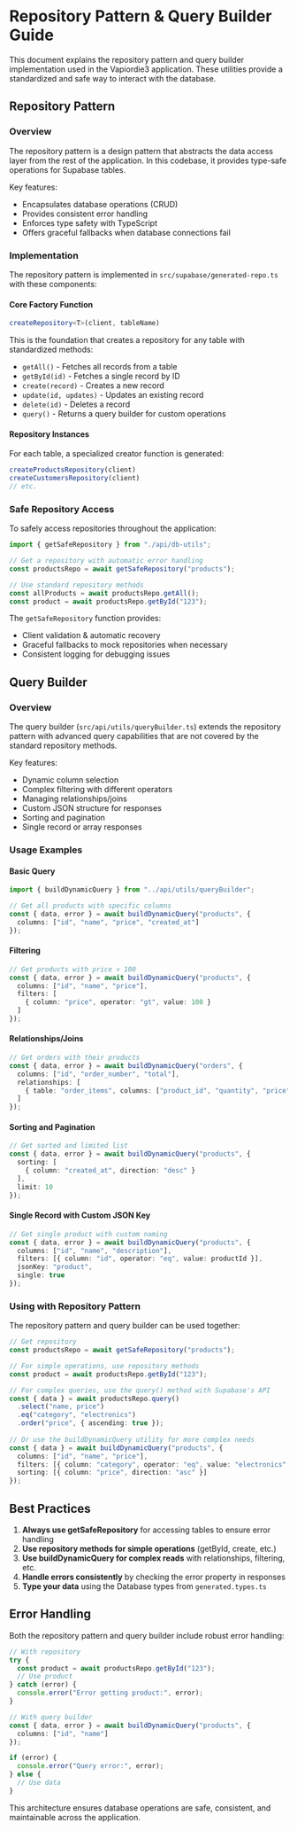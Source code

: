 # Repository Pattern & Query Builder Guide

This document explains the repository pattern and query builder implementation used in the Vapiordie3 application. These utilities provide a standardized and safe way to interact with the database.

## Repository Pattern

### Overview

The repository pattern is a design pattern that abstracts the data access layer from the rest of the application. In this codebase, it provides type-safe operations for Supabase tables.

Key features:

- Encapsulates database operations (CRUD)
- Provides consistent error handling
- Enforces type safety with TypeScript
- Offers graceful fallbacks when database connections fail

### Implementation

The repository pattern is implemented in `src/supabase/generated-repo.ts` with these components:

#### Core Factory Function

```typescript
createRepository<T>(client, tableName)
```

This is the foundation that creates a repository for any table with standardized methods:

- `getAll()` - Fetches all records from a table
- `getById(id)` - Fetches a single record by ID
- `create(record)` - Creates a new record
- `update(id, updates)` - Updates an existing record
- `delete(id)` - Deletes a record
- `query()` - Returns a query builder for custom operations

#### Repository Instances

For each table, a specialized creator function is generated:

```typescript
createProductsRepository(client)
createCustomersRepository(client)
// etc.
```

### Safe Repository Access

To safely access repositories throughout the application:

```typescript
import { getSafeRepository } from "./api/db-utils";

// Get a repository with automatic error handling
const productsRepo = await getSafeRepository("products");

// Use standard repository methods
const allProducts = await productsRepo.getAll();
const product = await productsRepo.getById("123");
```

The `getSafeRepository` function provides:

- Client validation & automatic recovery
- Graceful fallbacks to mock repositories when necessary
- Consistent logging for debugging issues

## Query Builder

### Overview

The query builder (`src/api/utils/queryBuilder.ts`) extends the repository pattern with advanced query capabilities that are not covered by the standard repository methods.

Key features:

- Dynamic column selection
- Complex filtering with different operators
- Managing relationships/joins
- Custom JSON structure for responses
- Sorting and pagination
- Single record or array responses

### Usage Examples

#### Basic Query

```typescript
import { buildDynamicQuery } from "../api/utils/queryBuilder";

// Get all products with specific columns
const { data, error } = await buildDynamicQuery("products", {
  columns: ["id", "name", "price", "created_at"]
});
```

#### Filtering

```typescript
// Get products with price > 100
const { data, error } = await buildDynamicQuery("products", {
  columns: ["id", "name", "price"],
  filters: [
    { column: "price", operator: "gt", value: 100 }
  ]
});
```

#### Relationships/Joins

```typescript
// Get orders with their products
const { data, error } = await buildDynamicQuery("orders", {
  columns: ["id", "order_number", "total"],
  relationships: [
    { table: "order_items", columns: ["product_id", "quantity", "price"] }
  ]
});
```

#### Sorting and Pagination

```typescript
// Get sorted and limited list
const { data, error } = await buildDynamicQuery("products", {
  sorting: [
    { column: "created_at", direction: "desc" }
  ],
  limit: 10
});
```

#### Single Record with Custom JSON Key

```typescript
// Get single product with custom naming
const { data, error } = await buildDynamicQuery("products", {
  columns: ["id", "name", "description"],
  filters: [{ column: "id", operator: "eq", value: productId }],
  jsonKey: "product",
  single: true
});
```

### Using with Repository Pattern

The repository pattern and query builder can be used together:

```typescript
// Get repository
const productsRepo = await getSafeRepository("products");

// For simple operations, use repository methods
const product = await productsRepo.getById("123");

// For complex queries, use the query() method with Supabase's API
const { data } = await productsRepo.query()
  .select("name, price")
  .eq("category", "electronics")
  .order("price", { ascending: true });
  
// Or use the buildDynamicQuery utility for more complex needs
const { data } = await buildDynamicQuery("products", {
  columns: ["id", "name", "price"],
  filters: [{ column: "category", operator: "eq", value: "electronics" }],
  sorting: [{ column: "price", direction: "asc" }]
});
```

## Best Practices

1. **Always use getSafeRepository** for accessing tables to ensure error handling
2. **Use repository methods for simple operations** (getById, create, etc.)
3. **Use buildDynamicQuery for complex reads** with relationships, filtering, etc.
4. **Handle errors consistently** by checking the error property in responses
5. **Type your data** using the Database types from `generated.types.ts`

## Error Handling

Both the repository pattern and query builder include robust error handling:

```typescript
// With repository
try {
  const product = await productsRepo.getById("123");
  // Use product
} catch (error) {
  console.error("Error getting product:", error);
}

// With query builder
const { data, error } = await buildDynamicQuery("products", {
  columns: ["id", "name"]
});

if (error) {
  console.error("Query error:", error);
} else {
  // Use data
}
```

This architecture ensures database operations are safe, consistent, and maintainable across the application.
